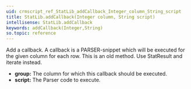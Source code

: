 ```yaml
---
uid: crmscript_ref_StatLib_addCallback_Integer_column_String_script
title: StatLib.addCallback(Integer column, String script)
intellisense: StatLib.addCallback
keywords: addCallback(Integer,String)
so.topic: reference
---
```



Add a callback. A callback is a PARSER-snippet which will be executed for the given column for each row. This is an old method. Use StatResult and iterate instead.



* **group:** The column for which this callback should be executed.
* **script:** The Parser code to execute.


